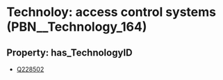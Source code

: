# Technoloy: __access control systems__ (PBN__Technology_164)

## Property: has_TechnologyID

* [Q228502](Q228502)

